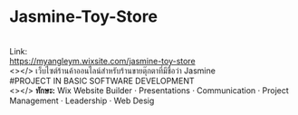 # Jasmine-Toy-Store
<br>Link:<br> https://myangleym.wixsite.com/jasmine-toy-store <br>
<></>
เว็บไซต์ร้านค้าออนไลน์สำหรับร้านขายตุ๊กตาที่มีชื่อว่า Jasmine <br>
#PROJECT IN BASIC SOFTWARE DEVELOPMENT <br>
<></>
<b>ทักษะ:</b> Wix Website Builder · Presentations · Communication · Project Management · Leadership · Web Desig
